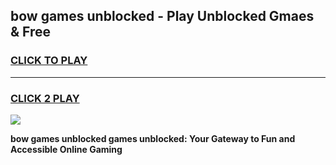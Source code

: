 
## bow games unblocked - Play Unblocked Gmaes & Free
<h3>
<a href="https://news.freeplayer.one?title=bow_games_unblocked&ref=23F">CLICK TO PLAY</a></h3>
<hr>

<h3>
<a href="https://news.freeplayer.one?title=bow_games_unblocked&ref=23F">CLICK 2 PLAY</a>
  
</h3>

<a href="https://news.freeplayer.one?title=bow_games_unblocked&ref=23F/"><img src="https://clearcache.store/games.png"></a>


**bow games unblocked games unblocked: Your Gateway to Fun and Accessible Online Gaming**
